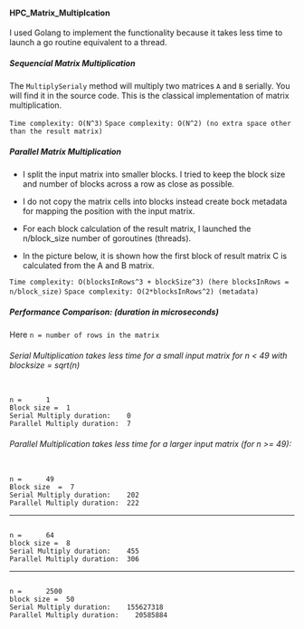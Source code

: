#### HPC_Matrix_Multiplcation

I used Golang to implement the functionality because it takes less time to launch a go routine equivalent to a thread.

##### Sequencial Matrix Multiplication

The `MultiplySerialy` method will multiply two matrices `A` and `B` serially. You will find it in the source code. This is the classical implementation of matrix multiplication. 

`Time complexity: O(N^3)`
`Space complexity: O(N^2) (no extra space other than the result matrix)`

##### Parallel Matrix Multiplication

-   I split the input matrix into smaller blocks. I tried to keep the block size and number of blocks across a row as close as possible. 

-   I do not copy the matrix cells into blocks instead create bock metadata for mapping the position with the input matrix.

-   For each block calculation of the result matrix, I launched the n/block_size number of goroutines (threads). 

-   In the picture below, it is shown how the first block of result matrix C is calculated from the A and B matrix.

`Time complexity: O(blocksInRows^3 + blockSize^3) (here blocksInRows = n/block_size)`
`Space complexity: O(2*blocksInRows^2) (metadata)`


##### Performance Comparison: (duration in microseconds)

Here `n = number of rows in the matrix`

###### Serial Multiplication takes less time for a small input matrix for n < 49 with blocksize = sqrt(n)

```

n =      1
Block size =  1
Serial Multiply duration:    0
Parallel Multiply duration:  7

```



###### Parallel Multiplication takes less time for a larger input matrix (for n >= 49):

```

n =      49
Block size  =  7
Serial Multiply duration:    202
Parallel Multiply duration:  222

```

---------------------
```

n =      64
block size =  8
Serial Multiply duration:    455
Parallel Multiply duration:  306

```

---------------------
```

n =      2500
block size =  50
Serial Multiply duration:    155627318
Parallel Multiply duration:    20585884
```


